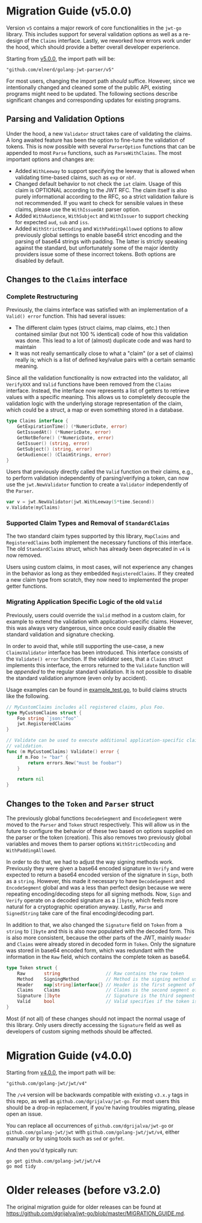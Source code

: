 # Migration Guide (v5.0.0)

Version `v5` contains a major rework of core functionalities in the `jwt-go`
library. This includes support for several validation options as well as a
re-design of the `Claims` interface. Lastly, we reworked how errors work under
the hood, which should provide a better overall developer experience.

Starting from [v5.0.0](https://github.com/golang-jwt/jwt/releases/tag/v5.0.0),
the import path will be:

    "github.com/elnerd/golang-jwt-parser/v5"

For most users, changing the import path *should* suffice. However, since we
intentionally changed and cleaned some of the public API, existing programs
might need to be updated. The following sections describe significant changes
and corresponding updates for existing programs.

## Parsing and Validation Options

Under the hood, a new `Validator` struct takes care of validating the claims. A
long awaited feature has been the option to fine-tune the validation of tokens.
This is now possible with several `ParserOption` functions that can be appended
to most `Parse` functions, such as `ParseWithClaims`. The most important options
and changes are:
  * Added `WithLeeway` to support specifying the leeway that is allowed when
    validating time-based claims, such as `exp` or `nbf`.
  * Changed default behavior to not check the `iat` claim. Usage of this claim
    is OPTIONAL according to the JWT RFC. The claim itself is also purely
    informational according to the RFC, so a strict validation failure is not
    recommended. If you want to check for sensible values in these claims,
    please use the `WithIssuedAt` parser option.
  * Added `WithAudience`, `WithSubject` and `WithIssuer` to support checking for
    expected `aud`, `sub` and `iss`.
  * Added `WithStrictDecoding` and `WithPaddingAllowed` options to allow
    previously global settings to enable base64 strict encoding and the parsing
    of base64 strings with padding. The latter is strictly speaking against the
    standard, but unfortunately some of the major identity providers issue some
    of these incorrect tokens. Both options are disabled by default.

## Changes to the `Claims` interface

### Complete Restructuring

Previously, the claims interface was satisfied with an implementation of a
`Valid() error` function. This had several issues:
  * The different claim types (struct claims, map claims, etc.) then contained
    similar (but not 100 % identical) code of how this validation was done. This
    lead to a lot of (almost) duplicate code and was hard to maintain
  * It was not really semantically close to what a "claim" (or a set of claims)
    really is; which is a list of defined key/value pairs with a certain
    semantic meaning.

Since all the validation functionality is now extracted into the validator, all
`VerifyXXX` and `Valid` functions have been removed from the `Claims` interface.
Instead, the interface now represents a list of getters to retrieve values with
a specific meaning. This allows us to completely decouple the validation logic
with the underlying storage representation of the claim, which could be a
struct, a map or even something stored in a database.

```go
type Claims interface {
	GetExpirationTime() (*NumericDate, error)
	GetIssuedAt() (*NumericDate, error)
	GetNotBefore() (*NumericDate, error)
	GetIssuer() (string, error)
	GetSubject() (string, error)
	GetAudience() (ClaimStrings, error)
}
```

Users that previously directly called the `Valid` function on their claims,
e.g., to perform validation independently of parsing/verifying a token, can now
use the `jwt.NewValidator` function to create a `Validator` independently of the
`Parser`.

```go
var v = jwt.NewValidator(jwt.WithLeeway(5*time.Second))
v.Validate(myClaims)
```

### Supported Claim Types and Removal of `StandardClaims`

The two standard claim types supported by this library, `MapClaims` and
`RegisteredClaims` both implement the necessary functions of this interface. The
old `StandardClaims` struct, which has already been deprecated in `v4` is now
removed.

Users using custom claims, in most cases, will not experience any changes in the
behavior as long as they embedded `RegisteredClaims`. If they created a new
claim type from scratch, they now need to implemented the proper getter
functions.

### Migrating Application Specific Logic of the old `Valid`

Previously, users could override the `Valid` method in a custom claim, for
example to extend the validation with application-specific claims. However, this
was always very dangerous, since once could easily disable the standard
validation and signature checking.

In order to avoid that, while still supporting the use-case, a new
`ClaimsValidator` interface has been introduced. This interface consists of the
`Validate() error` function. If the validator sees, that a `Claims` struct
implements this interface, the errors returned to the `Validate` function will
be *appended* to the regular standard validation. It is not possible to disable
the standard validation anymore (even only by accident).

Usage examples can be found in [example_test.go](./example_test.go), to build
claims structs like the following.

```go
// MyCustomClaims includes all registered claims, plus Foo.
type MyCustomClaims struct {
	Foo string `json:"foo"`
	jwt.RegisteredClaims
}

// Validate can be used to execute additional application-specific claims
// validation.
func (m MyCustomClaims) Validate() error {
	if m.Foo != "bar" {
		return errors.New("must be foobar")
	}

	return nil
}
```

## Changes to the `Token` and `Parser` struct

The previously global functions `DecodeSegment` and `EncodeSegment` were moved
to the `Parser` and `Token` struct respectively. This will allow us in the
future to configure the behavior of these two based on options supplied on the
parser or the token (creation). This also removes two previously global
variables and moves them to parser options `WithStrictDecoding` and
`WithPaddingAllowed`.

In order to do that, we had to adjust the way signing methods work. Previously
they were given a base64 encoded signature in `Verify` and were expected to
return a base64 encoded version of the signature in `Sign`, both as a `string`.
However, this made it necessary to have `DecodeSegment` and `EncodeSegment`
global and was a less than perfect design because we were repeating
encoding/decoding steps for all signing methods. Now, `Sign` and `Verify`
operate on a decoded signature as a `[]byte`, which feels more natural for a
cryptographic operation anyway. Lastly, `Parse` and `SignedString` take care of
the final encoding/decoding part.

In addition to that, we also changed the `Signature` field on `Token` from a
`string` to `[]byte` and this is also now populated with the decoded form. This
is also more consistent, because the other parts of the JWT, mainly `Header` and
`Claims` were already stored in decoded form in `Token`. Only the signature was
stored in base64 encoded form, which was redundant with the information in the
`Raw` field, which contains the complete token as base64.

```go
type Token struct {
	Raw       string                 // Raw contains the raw token
	Method    SigningMethod          // Method is the signing method used or to be used
	Header    map[string]interface{} // Header is the first segment of the token in decoded form
	Claims    Claims                 // Claims is the second segment of the token in decoded form
	Signature []byte                 // Signature is the third segment of the token in decoded form
	Valid     bool                   // Valid specifies if the token is valid
}
```

Most (if not all) of these changes should not impact the normal usage of this
library. Only users directly accessing the `Signature` field as well as
developers of custom signing methods should be affected.

# Migration Guide (v4.0.0)

Starting from [v4.0.0](https://github.com/golang-jwt/jwt/releases/tag/v4.0.0),
the import path will be:

    "github.com/golang-jwt/jwt/v4"

The `/v4` version will be backwards compatible with existing `v3.x.y` tags in
this repo, as well as `github.com/dgrijalva/jwt-go`. For most users this should
be a drop-in replacement, if you're having troubles migrating, please open an
issue.

You can replace all occurrences of `github.com/dgrijalva/jwt-go` or
`github.com/golang-jwt/jwt` with `github.com/golang-jwt/jwt/v4`, either manually
or by using tools such as `sed` or `gofmt`.

And then you'd typically run:

```
go get github.com/golang-jwt/jwt/v4
go mod tidy
```

# Older releases (before v3.2.0)

The original migration guide for older releases can be found at
https://github.com/dgrijalva/jwt-go/blob/master/MIGRATION_GUIDE.md.
